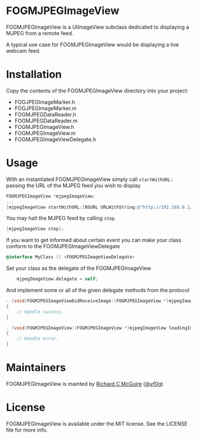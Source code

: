 FOGMJPEGImageView
=================

FOGMJPEGImageView is a UIImageView subclass dedicated to displaying a MJPEG from a remote feed.

A typical use case for FOGMJPEGImageView would be displaying a live webcam feed.

Installation
============

Copy the contents of the FOGMJPEGImageView directory into your project:

- FOGJPEGImageMarker.h
- FOGJPEGImageMarker.m
- FOGMJPEGDataReader.h
- FOGMJPEGDataReader.m
- FOGMJPEGImageView.h
- FOGMJPEGImageView.m
- FOGMJPEGImageViewDelegate.h

Usage
=====

With an instantiated FOGMJPEGImageView simply call `startWithURL:` passing the URL of the MJPEG feed you wish to display

```objective-c
FOGMJPEGImageView *mjpegImageView;
...
[mjpegImageView startWithURL:[NSURL URLWithString:@"http://192.168.0.1/mjpg/video.mjpg?camera=1"]];
```

You may halt the MJPEG feed by calling `stop`.

```objective-c
[mjpegImageView stop];
```

If you want to get informed about certain event you can make your class conform to the FOGMJPEGImageViewDelegate
```objective-c
@interface MyClass () <FOGMJPEGImageViewDelegate>
```

Set your class as the delegate of the FOGMJPEGImageView
```objective-c
    mjpegImageView.delegate = self;
```

And implement some or all of the given delegate methods from the protocol
```objective-c
- (void)FOGMJPEGImageViewDidReceiveImage:(FOGMJPEGImageView *)mjpegImageView
{
    // Handle success.
}

- (void)FOGMJPEGImageView:(FOGMJPEGImageView *)mjpegImageView loadingImgaeDidFailWithError:(NSError *)error
{
    // Handle error.
}

```

Maintainers
=======

FOGMJPEGImageView is mainted by [Richard C McGuire](https://github.com/vfog) ([@vf0g](https://twitter.com/vf0g))

License
=======

FOGMJPEGImageView is available under the MIT license. See the LICENSE file for more info.
